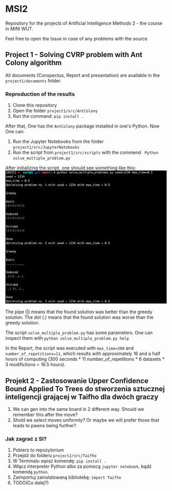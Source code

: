 # MSI2
Repository for the projects of Artificial Intelligence Methods 2 - the course in MiNI WUT.

Feel free to open the Issue in case of any problems with the source

## Project 1 - Solving CVRP problem with Ant Colony algorithm
All documents (Conspectus, Report and presentation) are available in the `project1/documents` folder.

### Reproduction of the results
1. Clone this repository
2. Open the folder `project1/src/AntColony`
3. Run the command: `pip install .`

After that, One has the `AntColony` package installed in one's Python. Now One can:

1. Run the Jupyter Notebooks from the folder `project1/src/JupyterNotebooks`
2. Run the script from `project1/src/scripts` with the commend ` Python solve_multiple_problem.py`

After initializing the script, one should see something like this:
![Ongoing_script_photo_](project1/script_ongoing.png)

The pipe (|) means that the found solution was better than the greedy solution. The dot (.) means that the found solution was worse than the greedy solution.

The script `solve_multiple_problem.py` has some parameters. One can inspect them with `python solve_multiple_problem.py help`

In the Report, the script was executed with `max_time=300` and `number_of_repetitions=11`, which results with approximately 16 and a half hours of computing (300 seconds * 11 number\_of\_repetitions * 6 datasets * 3 modifictions = 16.5 hours).

## Projekt 2 - Zastosowanie Upper Confidence Bound Applied To Trees do stworzenia sztucznej inteligencji grającej w Taifho dla dwóch graczy

1. We can gen into the same board in 2 different way. Should we remember this after the move?
2. Shold we select moves uniformly? Or maybe we will prefer those that leads to pawns being further?

### Jak zagrać z SI?
1. Pobierz to repozytorium
2. Przejdź do folderu `project2/src/Taifho`
3. W Terminalu wpisz komendę: `pip install .`
4. Włącz interpreter Python albo za pomocą `jupyter notebook`, bądź komendą `python`.
5. Zaimportuj zainstalowaną bibliotekę: `import Taifho`
6. TODO(Co dalej?)


